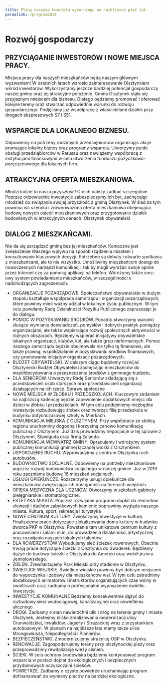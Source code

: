 ```yaml
---
title: Plany naszego komitetu wyborczego na najbliższe pięć lat
permalink: /program2018
---
```


# Rozwój gospodarczy
## PRZYCIĄGANIE INWESTORÓW I NOWE MIEJSCA PRACY.
Miejsca pracy dla naszych mieszkańców będą naszym głównym wyzwaniem! W ostatnich latach wzrosło zainteresowanie Olsztynkiem wśród inwestorów. Wykorzystamy jeszcze bardziej potencjał gospodarczy naszej gminy oraz jej atrakcyjne położenie. Gmina Olsztynek stała się przyjaznym miejscem dla biznesu. Dlatego będziemy promować i oferować kolejne tereny oraz stwarzać odpowiednie warunki do rozwoju gospodarczego. Podjęliśmy już współpracę z właścicielami działek przy drogach ekspresowych S7 i S51. 
## WSPARCIE DLA LOKALNEGO BIZNESU.
Odpowiemy na potrzeby rodzimych przedsiębiorców organizując akcje promujące lokalny biznes oraz programy wsparcia. Utworzymy punkt obsługi przedsiębiorców w Ratuszu oraz nawiążemy współpracę z instytucjami finansowymi w celu utworzenia funduszu pożyczkowo-poręczeniowego dla lokalnych firm. 
## ATRAKCYJNA OFERTA MIESZKANIOWA.
Młodzi ludzie to nasza przyszłość! O nich należy zadbać szczególnie. Poprzez odpowiednie inwestycje zabezpieczymy ich byt, zachęcając młodzież do związania swojej przyszłość z gminą Olsztynek. W ślad za tym powinna iść szeroka i zrównoważona oferta mieszkaniowa obejmująca budowę nowych osiedli mieszkaniowych oraz przygotowanie działek budowlanych w atrakcyjnych cenach. 
Olsztynek obywatelski
## DIALOG Z MIESZKAŃCAMI.
Nie da się zarządzać gminą bez jej mieszkańców. Konieczne jest zwiększenie Waszego wpływu na sposób rządzenia miastem i konsultowanie kluczowych decyzji. Potrzebne są debaty i otwarte spotkania z mieszkańcami, ale to nie wszystko. Umożliwimy mieszkańcom dostęp do nowoczesnych narzędzi komunikacji, tak by mogli wyrażać swoje opinie przez Internet czy za pomocą aplikacji na telefon. Wdrożymy także sms-owy system powiadamiania mieszkańców, w szczególności o nadchodzących zagrożeniach. 
* ORGANIZACJE POZARZĄDOWE.
Społeczeństwo obywatelskie w dużym stopniu kształtuje współpraca samorządu i organizacji pozarządowych, które powinny mieć ważny udział w lokalnym życiu publicznym. W tym celu powołamy Radę Działalności Pożytku Publicznego zapraszając je do dialogu. 
* POMOC W POZYSKIWANIU ŚRODKÓW.
Ponadto stworzymy warunki służące wymianie doświadczeń, pomysłów i dobrych praktyk pomiędzy organizacjami, ale także wspierające rozwój społecznych aktywności w różnych obszarach. Będziemy wspierać inicjatywy obywatelskie lokalnych organizacji, klubów, kół, ale także grup nieformalnych. Pomoc naszego samorządu będzie obejmowała nie tylko tę finansowa, ale także prawną, współdziałanie w pozyskiwaniu środków finansowych, czy promowanie inicjatyw organizacji pozarządowych. 
* BUDŻET OBYWATELSKI. 
W dalszym ciągu będziemy rozwijać Olsztynecki Budżet Obywatelski zachęcając mieszkańców do współdecydowania o przeznaczeniu środków z gminnego budżetu. 
* DLA SENIORÓW. 
Utworzymy Radę Seniorów składającą się z przedstawicieli osób starszych oraz przedstawicieli organizacji działających na ich rzecz. 
Sprawy społeczne
* NOWE MIEJSCA W ŻŁOBKU I PRZEDSZKOLACH. 
Kluczowym zadaniem na najbliższą kadencję będzie zapewnienie dodatkowych miejsc dla dzieci w żłobku i przedszkolach. W tym celu podejmiemy niezbędne inwestycje rozbudowując żłobek oraz tworząc filię przedszkola w budynku dotychczasowej szkoły w Mierkach. 
* KOMUNIKACJA MIEJSKA Z OLSZTYNEM.
Przy współpracy ze stolicą regionu uruchomimy dogodną i korzystną cenowo komunikację publiczną z Olsztynem. Już dziś prowadzimy negocjacje w tej sprawie z Olsztynem, Stawigudą oraz firmą Zalando. 
* KOMUNIKACJA WEWNĄTRZ GMINY.
Opracujemy i wdrożymy system publicznej komunikacji gminnej łączącej wioski z Olsztynkiem. 
* USPOKOJENIE RUCHU.
Wyprowadzimy z centrum Olsztynka ruch autobusów. 
* BUDOWNICTWO SOCJALNE.
Odpowiemy na potrzeby mieszkaniowe poprzez rozwój budownictwa socjalnego w naszej gminie. Już w 2019 roku zaczniemy budowę 16 mieszkań socjalnych. 
* USŁUGI OPIEKUŃCZE.
Rozszerzymy usługi opiekuńcze dla mieszkańców zwiększając ich dostępność na terenach wiejskich. 
* OPIEKA MEDYCZNA DLA UCZNIÓW.
Otworzymy w szkołach gabinety pielęgniarskie i stomatologiczne. 
* ESTETYKA MIASTA.
Poprzez rozwijanie programu dopłat do remontów elewacji i dachów zabytkowych kamienic poprawimy wygląda naszego miasta. 
Kultura, sport, rekreacja i turystyka
* NOWE CENTRUM KULTURY.
Zwiększymy inwestycje w kulturę. Finalizujemy prace dotyczące zlokalizowania domu kultury w budynku dworca PKP w Olsztynku. Powstanie tam unikatowe centrum kultury z pracowniami i salami m.in. do prowadzenia działalności artystycznej oraz rozwijania naszych lokalnych talentów. 
* DLA ROWERZYSTÓW
Wybudujemy sieć ścieżek rowerowych. Obecnie trwają prace dotyczące ścieżki z Olsztynka do Swaderek. Będziemy dążyć do budowy ścieżki z Olsztynka do Ameryki oraz wokół jeziora Jemiołowskiego. 
* ZIELEŃ.
Zrewitalizujemy Park Miejski przy stadionie w Olsztynku. 
* ŚWIETLICE WIEJSKIE.
Świetlice wiejskie powinny być dobrym miejscem do wypoczynku i zabawy dla mieszkańców wsi. W tym celu zatrudnimy dodatkowych animatorów i instruktorów organizujących czas wolny w świetlicach oraz zadbamy o profesjonalne wyposażenie świetlic. 
Inwestycje
* INWESTYCJE KOMUNALNE
Będziemy konsekwentnie dążyć do rozbudowy sieci wodociągowej, kanalizacyjnej oraz oświetlenia ulicznego. 
* DROGI.
Zadbamy o stan nawierzchni ulic i dróg na terenie gminy i miasta Olsztynek. Jesteśmy blisko zrealizowania modernizacji ulicy Grunwaldzkiej, Inwalidów, Jagiełły i Strażackiej wraz z przystankiem autobusowym. W planach na najbliższe lata mamy także ulice Mrongowiusza, Niepodległości i Pionierów. 
* BEZPIECZEŃSTWO.
Zmodernizujemy strażnicę OSP w Olsztynku. 
* RENOWACJE.
Zagospodarujemy tereny przy olsztyneckiej plaży oraz przeprowadzimy rewitalizację wieży ciśnień. 
* ŚCIEKI.
W celu ochrony środowiska będziemy kontynuować program wsparcia w postaci dopłat do ekologicznych i bezpiecznych przydomowych oczyszczalni ścieków. 
* POWIETRZE.
Zadbamy o czyste powietrze uruchamiając program dofinansowań do wymiany pieców na bardziej ekologiczne. 


